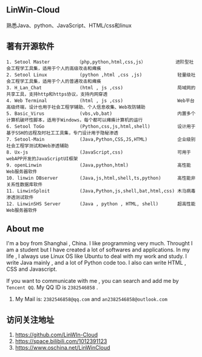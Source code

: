 ## LinWin-Cloud

熟悉Java、python、JavaScript、HTML/css和linux
                       
## 著有开源软件
```
1. Setool Master          （php,python,html,css,js）           进阶型社会工程学工具集，适用于个人的高级攻击和瘫痪
2. Setool Linux            (python ,html ,css ,js)             轻量级社会工程学工具集，适用于个人的普通攻击和瘫痪
3. H_Lan_Chat              (html , js ,css)                    局域网的共享工具，支持http和https协议，支持内网穿透
4. Web Terminal            (html , js ,css)                    Web平台高级终端，设计也用于社会工程学辅助、个人信息收集、Web攻防辅助
5. Basic_Virus             (vbs,vb,bat)                        内置多个计算机破坏性脚本，适用于Windows，每个都可以瘫痪计算机的运行
6. Setool ToGo             (Python,css,js,html,shell)          设计用于基于SSH的远程及时社工工具集，专门设计用于隐秘渗透
7. Setool-Main             (Java,Python,CSS,JS,HTML)           企业级别社会工程学测试和Web渗透辅助
8. Ux-js                   (JavaScript,css)                    可用于webAPP开发的JavaScriptUI框架
9. openLinwin              (Java,python,html)                  高性能Web服务器软件
10. linwin DBserver        (Java,js,html,shell,ts,python)      高性能非关系性数据库软件
11. LinwinSploit           (Java,Python,js,shell,bat,html,css) 木马病毒渗透测试软件
12. LinwinSHS Server       (Java , python , HTML, shell)       超高性能Web服务器软件
```


## About me
I'm a boy from Shanghai , China. I like programming very much. Throught I am a student but I have created a lot of softwares and applications. In my life , I always use Linux OS like Ubuntu to deal with my work and study. I write Java mainly , and a lot of Python code too. I also can write HTML , CSS and Javascript. 

If you want to communicate with me , you can search and add me by ```Tencent QQ```. My QQ ID is ```2382546858``` .
1. My Mail is: ```2382546858@qq.com```  and ```an2382546858@outlook.com```

## 访问关注地址
1. https://github.com/LinWIn-Cloud
2. https://space.bilibili.com/1012391123
3. https://www.oschina.net/LinWinCloud

